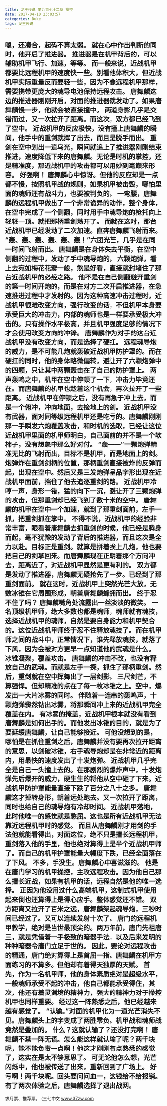 ```yaml
---
title: 龙王传说 第九百七十二章 操控
date: 2017-04-10 23:03:57
categories: Duke
tags: 龙王传说
---
```


嗯，还凑合，起码不算太弱。
就在心中作出判断的同时，他开启了推进器。
推进器是在机甲背后的，可以辅助机甲飞行、加速，等等。
而一般来说，近战机甲都要比远程机甲的速度快一些。别看他体积大，但近战机甲实际重量反而要轻一些，因为不像远程机甲那样，需要携带更庞大的魂导电池保持远程攻击。
唐舞麟这边的推进器刚刚开启，对面的推进器就发动了。如果唐舞麟慢一步，他就会被直接撞中。
两道身影几乎是交错而过，又一次拉开了距离。而这次，双方都已经飞到了空中。
近战机甲的反应极快，没有撞上唐舞麟的瞬间，他手中的重剑就挥了出去，而且是脱手而出。
重剑在空中划出一道乌光，瞬间就追上了推进器刚刚结束推进，速度降低下来的唐舞麟。无论是时机的掌控，还是精准度，那近战机甲的攻击都可以用妙到毫巅来形容。
好强啊！
唐舞麟心中惊讶。但他的反应却是一点都不慢，按照机甲战的规则，如果机甲被击毁，哪怕里面的魂师还有战斗力，也要被判负的。
一弯腰，唐舞麟的远程机甲做出了一个非常诡异的动作，整个身体，在空中完成了一个侧翻，同时用手中魂导炮的枪托向上轻轻一顶。就把那柄重剑荡开了。
而就在这时，那台近战机甲已经发动了二次加速。直奔唐舞麟飞射而来。
“轰、轰、轰、轰、轰、轰！”六团光芒，几乎是在同一时间飞射而出。
唐舞麟是在身体失去平衡，在空中侧翻的过程中，发动了手中魂导炮的。
六颗炮弹，看上去宛如梅花花瓣一般，煞是好看，直接就封堵住了那台近战机甲的必经之路。
他不是在自己侧翻避开重剑的第一时间开炮的，而是在对方二次开启推进器，在急速推进过程中才发射的。因为这种高速冲击过程时，近战机甲很难改变方向，强行改变的话，不但机甲本身要承受巨大的冲击力，内部的魂师也是一样要承受极大冲击的。只有操作水平极高，并且机甲强度足够的情况下才会使用改变方向的冲锋。
唐舞麟作为对手的这台近战机甲没有改变方向，而是选择了硬扛。
远程魂导炮的威力，是不可能几炮就轰破近战机甲防护罩的。而在硬扛的同时，他的身体略微偏转，避让开了六颗炮弹中的四颗，只让其中两颗轰击在了自己的防护罩上。
两声轰鸣之中，机甲在空中停顿了一下，冲击力毕竟还在。而唐舞麟的机甲也趁着这个机会，再次拉开了一些距离。
近战机甲在停顿之后，没有再急于冲上去，而是一个俯冲，冲向地面，去捡地上的剑。
近战机甲没有武器，面对同等级远程机甲还是吃亏的。唐舞麟刚刚那一手瞬发六炮覆盖攻击，和时机的选取，已经让这位近战机甲里面的机甲师明白，自己面前的并不是一个软柿子，没有想象中那么好对付。
“轰——”一颗炮弹精准无比的飞射而出，目标不是机甲，而是地面上的剑。
炮弹炸在重剑剑柄的位置，那柄重剑直接被炸的反弹而起，出现在空中。然后又是三发炮弹呈品字形出现在近战机甲面前，挡住了他去追逐重剑的路。
近战机甲冷哼一声，身形一错，猛的向下一沉，避让开了三颗炮弹的攻击，但那重剑却已经飞到了数十米的空中。
唐舞麟的机甲在空中一个加速，就到了那重剑面前，左手一抓，把重剑抓在掌中。
不得不说，近战机甲的经验非常丰富，眼看着唐舞麟去抓重剑的时候，他已经是腾身而起，毫不犹豫的发动了背后的推进器，而且这次是全力以赴。目标正是重剑。就算是拼着挨上几炮，他也要把自己的剑拿回来。而唐舞麟现在正朝着那个方向冲去，距离近了，对近战机甲显然是更有利的。
双方都是发动了推进器，唐舞麟无疑抢先了一步。已经到了那重剑面前。
就在这时，近战机甲上突然光芒大放，无数冰锥在它周围形成，朝着唐舞麟蜂拥而出。
终于忍不住了吗？
唐舞麟嘴角处流露出一丝淡淡的微笑。
一名顶级机甲师，绝大多数也都是魂师，魂师就有魂技，选择近战机甲的魂师，自然是要自身能力和机甲契合的。这位近战机甲师终于忍不住释放魂技了。而在机甲师之间的战斗中，正常情况下，谁先释放魂技，就落了下风，因为会被对方更早一点知道他的武魂是什么。
冰锥凝聚，覆盖攻击。
唐舞麟的冲击不改，也没有释放自己的武魂。而就是左手一探，抓住了那柄重剑。然后，重剑就在空中挥舞出了一层剑影。
三尺剑芒，不算强悍。但却精准的点在了每一枚冰锥之上。空中，爆发出一大片冰雾的同时。
伴随着一连串的轰鸣声，十颗炮弹骤然钻出冰雾，将那瞬间冲上来的近战机甲完全覆盖在内。
有冰雾的掩盖，近战机甲根本就没有看到唐舞麟是如何出手的。而他发出冰锥的目的，就是为了要延缓唐舞麟，让自己能够接近。
可他没想到的是，哪怕是在抓住重剑之后，唐舞麟并没有要再次拉开距离的意思，以剑破冰锥，右手魂导炮却是在非常近的距离内，用最快的速度发出了十发炮弹。
近战机甲几乎完全是自己一头撞上去的。在那剧烈的爆炸声中，十发炮弹先后爆开的威力，硬生生的将他从空中砸了下来。近战机甲防护罩能量直接下跌了百分之八十之多。
唐舞麟这才掉转身形，朝着远处跑去。又一次拉开了距离，同时也给自己的魂导炮有冷却时间。
近战机甲落地，此时他唯一的感觉就是憋屈。这也是所有近战机甲无法靠近远程机甲时的感觉。
而且从唐舞麟刚才用剑的手法他就能看得出，对面这位，绝不只是擅长远程机甲，重剑落入他的手里，他也绝对算得上是半个近战机甲师了。而自己的机甲护罩能量大幅度下跌，已经全面落在了下风。
不多，手没生。唐舞麟心中喜滋滋的。
他是在唐门学习的机甲操控，主攻远程攻击。因为他自己那么擅长近战，如果有机甲的话，远程自然是他的唯一选择。
正因为他没用过什么高端机甲，这制式机甲使用起来倒也还算得上是得心应手。整体感觉还不错。
双方距离又拉开了百米之远，唐舞麟架起魂导炮，三秒时间已经过了。又可以连续发射十次了。
唐门的远程机甲教学，绝对是当世最顶尖的。两万年前，唐门先祖唐三，就是凭借着一手极致的暗器手法，以及后来发明的种种暗器令唐门立足于世的。
因此，要论对远程攻击的精通，唐门绝对算得上是首屈一指。唐舞麟在机甲方面练习的不算多。但他却有着得天独厚的天赋。
首先，作为一名机甲师，他的身体素质绝对是超级水平，一般魂师承受不起的冲击，他自己都能承受得住，其次，他还有着灵渊境的精神力，强大的精神力对于操控机甲也同样重要。
经过这一阵熟悉之后，他已经越来越有感觉了。
“认输。”对面的机甲化为一道光芒消失不见。唐舞麟头上的字变成了两胜零负。机甲战和魂师战竟然是叠加的。
什么？这就认输了？还没打完啊！
唐舞麟不禁一阵无语。怎么能这样就认输了呢？两千块呢，能不能负责一点啊！他这才刚刚有点熟悉的感觉了，这实在是太不够意思了。
可无论他怎么想，光芒闪烁中，他也被传送了出来，重新回到了广场上。
好亏啊！两千块呢。回头要问问血一，这钱给不给报销。
有了两次体验之后，唐舞麟选择了退出战网。
-------------------------------
求月票、推荐票。
(三七中文 www.37zw.com